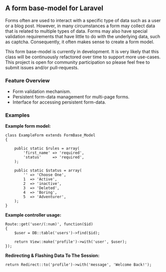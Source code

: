 ## A form base-model for Laravel

Forms often are used to interact with a specific type of data such as a user or a blog post. However, in many circumstances a form may collect data that is related to multiple types of data. Forms may also have special validation requirements that have little to do with the underlying data, such as captcha. Consequently, it often makes sense to create a form model.

This form base-model is currently in development. It is very likely that this class will be continuously refactored over time to support more use-cases. This project is open for community participation so please feel free to submit issues and/or pull-requests.

### Feature Overview

- Form validation mechanism.
- Persistent form-data management for multi-page forms.
- Interface for accessing persistent form-data.

### Examples

**Example form model:**

	class ExampleForm extends FormBase_Model
	{

		public static $rules = array(
			'first_name' => 'required',
			'status'     => 'required',
		);

		public static $status = array(
			'' => 'Choose One',
			1  => 'Active',
			2  => 'inactive',
			3  => 'Deleted',
			4  => 'Boring',
			5  => 'Adventurer',
		);
	}

**Example controller usage:**

	Route::get('user/(:num)', function($id)
	{
		$user = DB::table('users')->find($id);

		return View::make('profile')->with('user', $user);
	});

**Redirecting & Flashing Data To The Session:**

	return Redirect::to('profile')->with('message', 'Welcome Back!');
